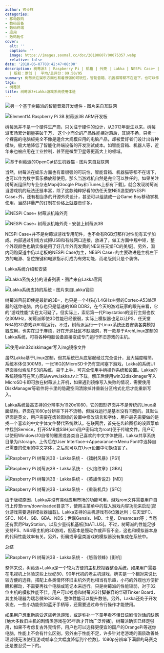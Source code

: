 ```yaml
---
author: 农步祥
categories:
- 移动数码
- 数码设备
- 数码终端
- 应用
- 数码附件
cover:
  alt: ''
  caption: ''
  image: https://images.soomal.cc/doc/20180607/00075357.webp
  relative: false
date: '2018-06-07T08:42:47+08:00'
description: 树莓派3 | Raspberry Pi | 机箱 | 外壳 | Lakka | NESPi Case+ | 源自：www.soomal.com
  | 版权：原创 |  平均/总评分：09.50/95
summary: 树莓派在娱乐方面也有着很强的可玩性，智能音箱、机器猫等都不在话下，也可以作为数字音乐播放器使用。那么当游戏机自然是完全可以胜任的。如果关注树莓派组织的专业杂志Mapi，就会发现树莓派当游戏机的玩法还挺丰富，还有相当多的开源外壳设计。
tags:
- 树莓派
title: 树莓派3+Lakka游戏系统使用体验
---
```


![另一个基于树莓派的智能音箱开发组件 - 图片来自互联网](https://images.soomal.cc/doc/20180202/00073238_01.webp)



![Element14 Raspberry Pi 3B 树莓派3B ARM开发板](https://images.soomal.cc/doc/20170306/00066724_01.webp)



树莓派并不是一个硬件生产商，只关注于硬件的设计，从2012年诞生以来，树莓派市场累计销量突破千万，
  这个小而全的产品性能相对落后，其貌不扬，只卖一个裸露的电脑板完全不像是适合大规模应用的电脑产品，却被爱好者们设计出各种模块，极大地降低了智能化终端设备的开发测试成本。如智能音箱、机器人等，近年来也被应用在工业控制，甚至是微型卫星等更高大上的领域。



![基于树莓派的OpenCat仿生机器猫 - 图片来自互联网](https://images.soomal.cc/doc/20180607/00075339_01.webp)



当然，树莓派在娱乐方面也有着很强的可玩性，智能音箱、机器猫等都不在话下，也可以作为数字音乐播放器使用。那么当游戏机自然是完全可以胜任的。如果关注树莓派组织的专业杂志Mapi[Google Play和iTunes上都有下载]，就会发现树莓派当游戏机的玩法还挺丰富，除了这款纯粹好看的仿任天堂NES造型的NESPi Case+外，还有相当多的开源外壳设计，甚至可以组装成一台Game Boy移动掌机使用，当然非量产的订制在价格上就要贵许多。



![NESPi Case+ 树莓派机箱外壳](https://images.soomal.cc/doc/20180601/00075247_01.webp)



![NESPi Case+ 树莓派机箱外壳 - 安装上树莓派3B](https://images.soomal.cc/doc/20180601/00075263_01.webp)



NESPi Case+并不是树莓派游戏专用配件，也不会有RGB灯那样对性能有玄学加成。内部通过引线方式把USB和有线网口连接，放进了，做工方面中规中矩，整个外观颜色也确实像是用了好几年外壳发黄的NES[任天堂FC的美版]。另外，国内网购渠道中仍以老板的NESPi Case为主，NESPi Case+的主要改进是主机左下方的电源、复位按键和电源指示灯成为有效功能，而老版则只是个装饰。



Lakka系统介绍和安装



![Lakka系统支持的设备列表 - 图片来自Lakka官网](https://images.soomal.cc/doc/20180607/00075340_01.webp)



![Lakka系统支持的系统 - 图片来自Lakka官网](https://images.soomal.cc/doc/20180607/00075341_01.webp)



树莓派目前即使是最新的3B+，也只是一个4核心1.4GHz主频的Cortex-A53处理器的迷你电脑，内存也只是低速的1GB DDR2，在今天的游戏玩家的眼光来看，它的“游戏性能”实在太可疑了。但实际上，索尼第一代Playstation的运行主频也仅仅30MHz，树莓派即使3D性能已经很弱，实际上模拟器也足以让PS、任天堂N64的3D游戏以60帧运行。不过，树莓派运行一个Linux系统还要安装各类模拟器应用，也实在过于麻烦，好在开源社区不缺脑洞，有一款基于ArchLinux定制的Lakka系统，可将各种电脑设备直接变成专门运行怀旧游戏的主机。



![使用win32diskimager写入img镜像文件](https://images.soomal.cc/doc/20180607/00075342.webp)



虽然Lakka基于Linux定制，但其系统已从底层起经过完全设计，且大幅度精简，系统本体仅300MB，一张16G的MicroSD卡仍有空间塞下游戏，Lakka的系统UI界面类似索尼PS3的系统，易于上手，可完全使用手柄操作系统和设置。Lakka的系统镜像可在官方网站www.lakka.tv上下载。解压后使用win32diskimager写入MicroSD卡即可放在树莓派上开机，如果遇到镜像写入失败的情况，需要使用DiskManager等软件将卡里的隐藏空间清除掉并重新分区格式化后才能重新写入。



Lakka系统最高支持的分辨率为1920x1080，它的图形界面并不是传统的Linux桌面结构，界面在1080p分辨率下并不流畅，但游戏运行是基本没有问题的。其默认界面是英文，用户需要在齿轮图标的设置中修改语言和字体，用户最先需要做的是找一个喜欢的中文字体文件替代系统默认。在联网后，首先在齿轮图标的设置菜单中找到Service，打开SMB或SSH[ssh用户密码均为root]便于传输文件。用户可以使用Windows10自带的雅黑或各类自己喜欢的中文字体使用，Lakka共享系统目录为/storage，上传后在User Interface->Appearance->Menu Font中选择自己需要的使用的中文字体，之后就可以在User设置中切换语言了。



![Raspberry Pi 树莓派3B - Lakka系统 - 《镭射风暴》[PS1]](https://images.soomal.cc/doc/20180607/00075352_01.webp)



![Raspberry Pi 树莓派3B - Lakka系统 - 《火焰纹章》[GBA]](https://images.soomal.cc/doc/20180607/00075353_01.webp)



![Raspberry Pi 树莓派3B - Lakka系统 - 《英雄传说2》[MD]](https://images.soomal.cc/doc/20180607/00075354_01.webp)



![Raspberry Pi 树莓派3B - Lakka系统 - 《重装机兵》[SFC]](https://images.soomal.cc/doc/20180607/00075355_01.webp)



由于版权原因，Lakka并没有类似应用市场的功能可用，游戏rom文件需要用户自行上传至rom/downloaded目录下，使用主菜单中的载入游戏内容功能来启动[部分游戏需要选择模拟器加载]。Lakka支持的主机游戏有8位雅达利；任天堂FC、SFC、N64、GB、GBA、NDS；世嘉Gensis、MD、土星、Dreamcast等；当然还有索尼PlayStation，以及少量街机基板[如ATLUS]。不过，树莓派的性能足够支持PS、N64等主机的3D游戏，但基本是慢动作或声音不全，这也和模拟器本身的代码性能效率有关。另外，街霸或拳皇类游戏的模拟器没有集成在系统中。



总结



![Raspberry Pi 树莓派3B - Lakka系统 - 《怒首领蜂》[街机]](https://images.soomal.cc/doc/20180607/00075356_01.webp)



整体来说，树莓派+Lakka是一个较为方便的主机模拟器整合系统，如果用户需要在电视机上体验这些上世纪80、90年代初的老主机游戏，确实是一个相对来说比较方便的选择，搭配上各类情怀怀旧主机外壳也相当有乐趣，小巧的外观也方便折腾和挪动，不需要再找个电脑或笔记本来运行。只是树莓派的性能较弱，对于32位主机的模拟性能不佳，用户可以考虑和树莓派3针脚兼容的华硕Tinker Board，其主处理器为瑞芯微RK3288，整体性能可以提升数倍。另外，Lakka还处于开发状态，一些小功能例如蓝牙手柄等，还需要通过命令行操作才能使用。



如果用户想重新感受这些老派游戏，或是弥补一下童年看不懂日语剧情对话的缺憾[绝大多数旧主机的剧情类游戏在05年后才开始广泛传播]，树莓派确实已经足够用，如果不考虑复古外壳情怀，用户也可以选择更便宜的国产的OrangePi等迷你电脑，性能上不会有什么区别。另外由于性能不足，许多针对老游戏的画质改善处理滤镜无法使用[游戏帧率会大幅度降低到个位数]，1080p分辨率下满屏的马赛克还是要忍受一下的。